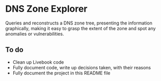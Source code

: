 # DNS Zone Explorer

Queries and reconstructs a DNS zone tree, presenting the information
graphically, making it easy to grasp the extent of the zone and spot any
anomalies or vulnerabilities.

## To do

- Clean up Livebook code
- Fully document code, write up decisions taken, with their reasons
- Fully document the project in this README file
